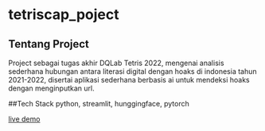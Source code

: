 # tetriscap_poject

## Tentang Project
Project sebagai tugas akhir DQLab Tetris 2022, mengenai analisis sederhana hubungan antara literasi digital dengan hoaks di indonesia tahun 2021-2022, disertai aplikasi sederhana berbasis ai untuk mendeksi hoaks dengan menginputkan url.

##Tech Stack
python, streamlit, hunggingface, pytorch

[live demo](https://mmuchsin-tetriscap-dashboard-main-ynlsep.streamlitapp.com/)
